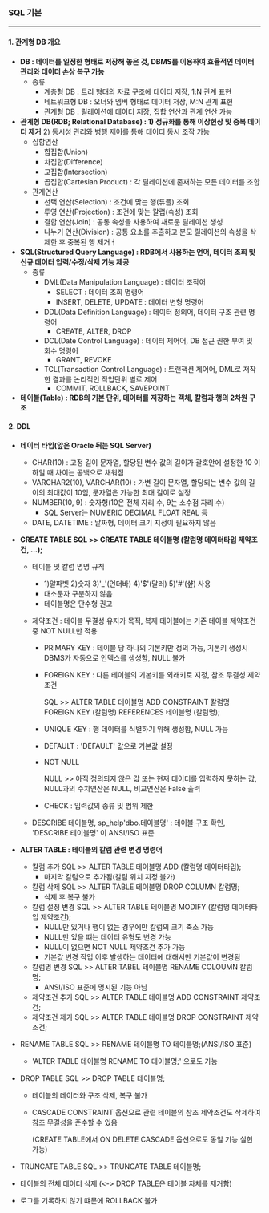 ### SQL 기본

<hr>

#### 1. 관계형 DB 개요


- **DB : 데이터를 일정한 형태로 저장해 놓은 것, DBMS를 이용하여 효율적인 데이터 관리와 데이터 손상 복구 가능**
  - 종류
    - 계층형 DB : 트리 형태의 자료 구조에 데이터 저장, 1:N 관계 표현
    - 네트워크형 DB : 오너와 멤버 형태로 데이터 저장, M:N 관계 표현
    - 관계형 DB : 릴레이션에 데이터 저장, 집합 연산과 관계 연산 가능
- **관계형 DB(RDB; Relational Database) : 1) 정규화를 통해 이상현상 및 중복 데이터 제거** 2) 동시성 관리와 병행 제어를 통해 데이터 동시 조작 가능
  - 집합연산
    - 합집합(Union)
    - 차집합(Difference)
    - 교집합(Intersection)
    - 곱집합(Cartesian Product) : 각 릴레이션에 존재하는 모든 데이터를 조합
  - 관계연산
    - 선택 연산(Selection) : 조건에 맞는 행(튜플) 조회
    - 투영 연산(Projection) : 조건에 맞는 칼럽(속성) 조회
    - 결합 연산(Join) : 공통 속성을 사용하여 새로운 릴레이션 생성
    - 나누기 연산(Division) : 공통 요소를 추출하고 분모 릴레이션의 속성을 삭제한 후 중복된 행 제거ㅓ
- **SQL(Structured Query Language) : RDB에서 사용하는 언어, 데이터 조회 및 신규 데이터 입력/수정/삭제 기능 제공**
  - 종류
    - DML(Data Manipulation Language) : 데이터 조작어
      - SELECT : 데이터 조회 명령어
      - INSERT, DELETE, UPDATE : 데이터 변형 명령어
    - DDL(Data Definition Language) : 데이터 정의어, 데이터 구조 관련 명령어
      - CREATE, ALTER, DROP
    - DCL(Date Control Language) : 데이터 제어어, DB 접근 권한 부여 및 회수 명령어
      - GRANT, REVOKE
    - TCL(Transaction Control Language) : 트랜잭션 제어어, DML로 저작한 결과를 논리적인 작업단위 별로 제어
      - COMMIT, ROLLBACK, SAVEPOINT
- **테이블(Table) : RDB의 기본 단위, 데이터를 저장하는 객체, 칼럼과 행의 2차원 구조**

#### 2. DDL

- **데이터 타입(앞은 Oracle 뒤는 SQL Server)**

  - CHAR(10) : 고정 길이 문자열, 할당된 변수 값의 길이가 괄호안에 설정한 10 이하일 때 차이는 공백으로 채워짐
  - VARCHAR2(10), VARCHAR(10) : 가변 길이 문자열, 할당되는 변수 값의 길이의 최대값이 10임, 문자열은 가능한 최대 길이로 설정
  - NUMBER(10, 9) : 숫자형(10은 전체 자리 수, 9는 소수점 자리 수)
    - SQL Server는 NUMERIC DECIMAL FLOAT REAL 등
  - DATE, DATETIME : 날짜형, 데이터 크기 지정이 필요하지 않음

- **CREATE TABLE             SQL >> CREATE TABLE 테이블명 (칼럼명 데이터타입 제약조건, ...);**

  - 테이블 및 칼럼 명명 규칙

    - 1)알파벳 2)숫자 3)'_'(언더바) 4)'$'(달러) 5)'#'(샾) 사용
    - 대소문자 구분하지 않음
    - 테이블명은 단수형 권고

  - 제약조건 : 테이블 무결성 유지가 목적, 복제 테이블에는 기존 테이블 제약조건 중 NOT NULL만 적용

    - PRIMARY KEY : 테이블 당 하나의 기본키만 정의 가능, 기본키 생성시 DBMS가 자동으로 인덱스를 생성함, NULL 불가

    - FOREIGN KEY : 다른 테이블의 기본키를 외래키로 지정, 참조 무결성 제약조건

      SQL >> ALTER TABLE 테이블명 ADD CONSTRAINT 칼럼명 FOREIGN KEY (칼럼명) REFERENCES 테이블명 (칼럼명);

    - UNIQUE KEY : 행 데이터를 식별하기 위해 생성함, NULL 가능

    - DEFAULT : 'DEFAULT' 값으로 기본값 설정

    - NOT NULL

      NULL >> 아직 정의되지 않은 값 또는 현재 데이터를 입력하지 못하는 값, NULL과의 수치연산은 NULL, 비교연산은 False 출력

    - CHECK : 입력값의 종류 및 범위 제한

  - DESCRIBE 테이블명, sp_help'dbo.테이블명' : 테이블 구조 확인, 'DESCRIBE 테이블명' 이 ANSI/ISO 표준

- **ALTER TABLE : 테이블의 칼럼 관련 변경 명령어**

  - 칼럼 추가                SQL >> ALTER TABLE 테이블명 ADD (칼럼명 데이터타입);
    - 마지막 칼럼으로 추가됨(칼럼 위치 지정 불가)
  - 칼럼 삭제                SQL >> ALTER TABLE 테이블명 DROP COLUMN 칼럼명;
    - 삭제 후 복구 불가
  - 칼럼 설정 변경        SQL >> ALTER TABLE 테이블명 MODIFY (칼럼명 데이터타입 제약조건);
    - NULL만 있거나 행이 없는 경우에만 칼럼의 크기 축소 가능
    - NULL만 있을 떄는 데이터 유형도 변경 가능
    - NULL이 없으면 NOT NULL 제약조건 추가 가능
    - 기본값 변경 작업 이후 발생하는 데이터에 대해서만 기본값이 변경됨
  - 칼럼명 변경             SQL >> ALTER TABEL 테이블명 RENAME COLOUMN 칼럼명;
    - ANSI/ISO 표준에 명시된 기능 아님
  - 제약조건 추가         SQL >> ALTER TABLE 테이블명 ADD CONSTRAINT 제약조건;
  - 제약조건 제가         SQL >> ALTER TABLE 테이블명 DROP CONSTRAINT 제약조건;

- RENAME TABLE             SQL >> RENAME 테이블명 TO 테이블명;(ANSI/ISO 표준)

  - 'ALTER TABLE 테이블명 RENAME TO 테이블명;' 으로도 가능

- DROP TABLE                  SQL >> DROP TABLE 테이블명;

  - 테이블의 데이터와 구조 삭제, 복구 불가

  - CASCADE CONSTRAINT 옵션으로 관련 테이블의 참조 제약조건도 삭제하여 참조 무결성을 준수할 수 있음

    (CREATE TABLE에서 ON DELETE CASCADE 옵션으로도 동일 기능 실현 가능)

-  TRUNCATE TABLE         SQL >> TRUNCATE TABLE 테이블명;
  - 테이블의 전체 데이터 삭제 (<-> DROP TABLE은 테이블 자체를 제거함)
  - 로그를 기록하지 않기 떄문에 ROLLBACK 불가
